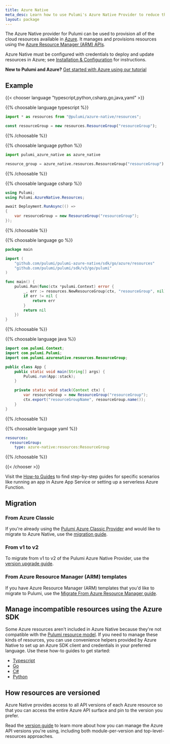 ```yaml
---
title: Azure Native
meta_desc: Learn how to use Pulumi's Azure Native Provider to reduce the complexity of managing and provisioning Azure resources with Azure Resource Manager (ARM) APIs.
layout: package
---
```


The Azure Native provider for Pulumi can be used to provision all of the cloud resources available in [Azure](https://azure.microsoft.com/en-us/). It manages and provisions resources using the [Azure Resource Manager (ARM) APIs](https://docs.microsoft.com/en-us/rest/api/resources/).

Azure Native must be configured with credentials to deploy and update resources in Azure; see [Installation & Configuration](./installation-configuration) for instructions.

**New to Pulumi and Azure?** [Get started with Azure using our tutorial](/docs/get-started/azure)

## Example

{{< chooser language "typescript,python,csharp,go,java,yaml" >}}

{{% choosable language typescript %}}

```typescript
import * as resources from "@pulumi/azure-native/resources";

const resourceGroup = new resources.ResourceGroup("resourceGroup");
```

{{% /choosable %}}

{{% choosable language python %}}

```python
import pulumi_azure_native as azure_native

resource_group = azure_native.resources.ResourceGroup("resourceGroup")
```

{{% /choosable %}}

{{% choosable language csharp %}}

```csharp
using Pulumi;
using Pulumi.AzureNative.Resources;

await Deployment.RunAsync(() =>
{
    var resourceGroup = new ResourceGroup("resourceGroup");
});
```

{{% /choosable %}}

{{% choosable language go %}}

```go
package main

import (
    "github.com/pulumi/pulumi-azure-native/sdk/go/azure/resources"
    "github.com/pulumi/pulumi/sdk/v3/go/pulumi"
)

func main() {
    pulumi.Run(func(ctx *pulumi.Context) error {
        _, err := resources.NewResourceGroup(ctx, "resourceGroup", nil)
        if err != nil {
            return err
        }
        return nil
    })
}
```

{{% /choosable %}}

{{% choosable language java %}}

```java
import com.pulumi.Context;
import com.pulumi.Pulumi;
import com.pulumi.azurenative.resources.ResourceGroup;

public class App {
    public static void main(String[] args) {
        Pulumi.run(App::stack);
    }

    private static void stack(Context ctx) {
        var resourceGroup = new ResourceGroup("resourceGroup");
        ctx.export("resourceGroupName", resourceGroup.name());
    }
}
```

{{% /choosable %}}

{{% choosable language yaml %}}

```yaml
resources:
  resourceGroup:
    type: azure-native:resources:ResourceGroup
```

{{% /choosable %}}

{{< /chooser >}}

Visit the [How-to Guides](./how-to-guides) to find step-by-step guides for specific scenarios like running an app in Azure App Service or setting up a serverless Azure Function.

## Migration

### From Azure Classic

If you're already using the [Pulumi Azure Classic Provider](/registry/packages/azure) and would like to migrate to Azure Native, use the [migration guide](./from-classic).

### From v1 to v2

To migrate from v1 to v2 of the Pulumi Azure Native Provider, use the [version upgrade guide](./from-v1-to-v2/).

### From Azure Resource Manager (ARM) templates

If you have Azure Resource Manager (ARM) templates that you'd like to migrate to Pulumi, use the [Migrate From Azure Resource Manager guide](/docs/guides/adopting/from_azure).

## Manage incompatible resources using the Azure SDK

Some Azure resources aren't included in Azure Native because they're not compatible with the [Pulumi resource model](/docs/concepts/how-pulumi-works). If you need to manage these kinds of resources, you can use convenience helpers provided by Azure Native to set up an Azure SDK client and credentials in your preferred language. Use these how-to guides to get started:

* [Typescript](/registry/packages/azure-native/how-to-guides/azure-ts-call-azure-sdk)
* [Go](/registry/packages/azure-native/how-to-guides/azure-go-call-azure-sdk)
* [C#](/registry/packages/azure-native/how-to-guides/azure-cs-call-azure-api)
* [Python](/registry/packages/azure-native/how-to-guides/azure-py-call-azure-sdk)

## How resources are versioned

Azure Native provides access to all API versions of each Azure resource so that you can access the entire Azure API surface and pin to the version you prefer.

Read the [version guide](./version-guide) to learn more about how you can manage the Azure API versions you're using, including both module-per-version and top-level-resources approaches.
